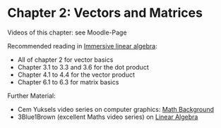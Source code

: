 # Chapter 2: Vectors and Matrices

Videos of this chapter: see Moodle-Page

Recommended reading in [Immersive linear algebra](http://immersivemath.com/ila/index.html):

  * All of chapter 2 for vector basics
  * Chapter 3.1 to 3.3 and 3.6 for the dot product
  * Chapter 4.1 to 4.4 for the vector product
  * Chapter 6.1 to 6.3 for matrix basics

Further Material:

  * Cem Yuksels video series on computer graphics: [Math Background](https://www.youtube.com/watch?v=DnkU4_DttGE&list=PLplnkTzzqsZTfYh4UbhLGpI5kGd5oW_Hh&index=3)
  * 3Blue1Brown (excellent Maths video series) on [Linear Algebra](https://www.3blue1brown.com/topics/linear-algebra)

